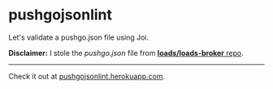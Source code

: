 # pushgojsonlint

Let's validate a pushgo.json file using Joi.

**Disclaimer:** I stole the *pushgo.json* file from [**loads/loads-broker** repo](https://raw.githubusercontent.com/loads/loads-broker/master/pushgo.json).

---

Check it out at [pushgojsonlint.herokuapp.com](https://pushgojsonlint.herokuapp.com/).

